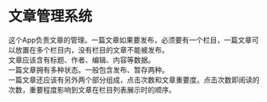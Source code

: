 # 文章管理系统
这个App负责文章的管理。一篇文章如果要发布，必须要有一个栏目，一篇文章可以放置在多个栏目内，没有栏目的文章不能被发布。  
文章应该含有标题、作者、编辑、内容等数据。  
一篇文章拥有多种状态。一般包含发布、暂存两种。  
一篇文章还应该有另外两个部分组成，点击次数和文章重要度。点击次数即阅读的次数，重要程度影响到文章在栏目列表展示时的顺序。  
